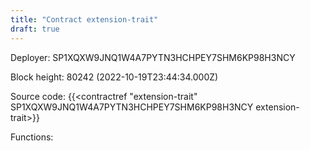 ```yaml
---
title: "Contract extension-trait"
draft: true
---
```

Deployer: SP1XQXW9JNQ1W4A7PYTN3HCHPEY7SHM6KP98H3NCY


 



Block height: 80242 (2022-10-19T23:44:34.000Z)

Source code: {{<contractref "extension-trait" SP1XQXW9JNQ1W4A7PYTN3HCHPEY7SHM6KP98H3NCY extension-trait>}}

Functions:


